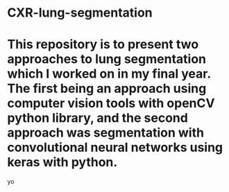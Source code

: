 # CXR-lung-segmentation
# This repository is to present two approaches to lung segmentation  which I worked on in my final year. The first being an approach using computer vision tools with openCV python library, and the second approach was segmentation with convolutional neural networks using keras with python.
yo
